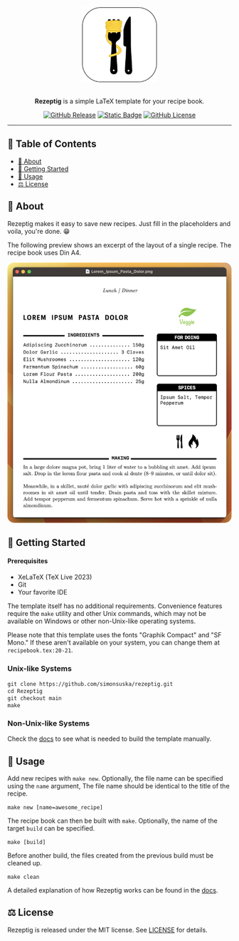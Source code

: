 <div align="center">
  <img src="Rezeptig.svg" alt="Rezeptig" width="168"><br><br>

  **Rezeptig** is a simple LaTeX template for your recipe book.

  [![GitHub Release](https://img.shields.io/github/v/release/simonsuska/rezeptig?color=EEEEEE)](https://github.com/simonsuska/rezeptig/releases)
  [![Static Badge](https://img.shields.io/badge/xelatex-2023-important?style=flat&color=EEEEEE)]()
  [![GitHub License](https://img.shields.io/github/license/simonsuska/rezeptig)](https://github.com/simonsuska/rezeptig/blob/main/LICENSE)
</div>

---

## 🔎 Table of Contents

- [🎯 About](#about)
- [🚀 Getting Started](#getting_started)
- [💫 Usage](#usage)
- [⚖️ License](#license)

<div id="about"/>

## 🎯 About

Rezeptig makes it easy to save new recipes. Just fill in the placeholders and 
voila, you're done. 😁

The following preview shows an excerpt of the layout of a 
single recipe. The recipe book uses Din A4.

<img src="img/lorem_ipsum_pasta_dolor.png" 
     alt="Lorem Ipsum Pasta Verde" 
     style="border-radius: 15px;">

<div id="getting_started"/>

## 🚀 Getting Started

#### Prerequisites

- XeLaTeX (TeX Live 2023)
- Git
- Your favorite IDE

The template itself has no additional requirements. Convenience features require 
the `make` utility and other Unix commands, which may not be available on 
Windows or other non-Unix-like operating systems.

Please note that this template uses the fonts "Graphik Compact" and "SF Mono." 
If these aren't available on your system, you can change them at 
`recipebook.tex:20-21`.

### Unix-like Systems

```
git clone https://github.com/simonsuska/rezeptig.git
cd Rezeptig
git checkout main
make
```

### Non-Unix-like Systems

Check the [docs](DOCS.md) to see what is needed to build the template manually.

<div id="usage"/>

## 💫 Usage

Add new recipes with `make new`. Optionally, the file name can be specified 
using the `name` argument, The file name should be identical to the title of the 
recipe.

```
make new [name=awesome_recipe]
```

The recipe book can then be built with `make`. Optionally, the name of the 
target `build` can be specified.

```
make [build]
```

Before another build, the files created from the previous build must be 
cleaned up.

```
make clean
```

A detailed explanation of how Rezeptig works can be found in the 
[docs](DOCS.md).

<div id="license"/>

## ⚖️ License

Rezeptig is released under the MIT license. See [LICENSE](LICENSE) for details.
